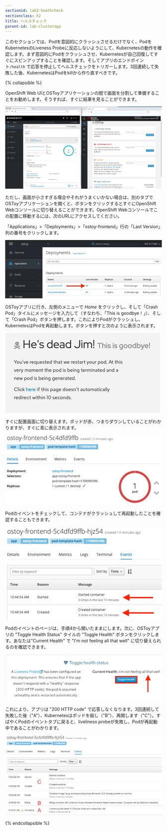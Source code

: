 ```yaml
---
sectionid: lab2-heathcheck
sectionclass: h2
title: ヘルスチェック
parent-id: lab-clusterapp
---
```

このセクションでは、Podを意図的にクラッシュさせるだけでなく、PodをKubernetesのLiveness Probeに反応しないようにして、Kubernetesの動作を確認します。まず意図的にPodをクラッシュさせ、Kubernetesが自己回復してすぐにスピンアップすることを確認します。そしてアプリのエンドポイント`/health` で応答を停止してヘルスチェックをトリガーします。3回連続して失敗した後、KubernetesはPodをkillから作り直すべきです。

{% collapsible %}

OpenShift Web UIとOSToyアプリケーションの間で画面を分割して準備することをお勧めします。そうすれば、すぐに結果を見ることができます。

![Splitscreen](/media/managedlab/23-ostoy-splitscreen.png)


ただし、画面が小さすぎる場合やそれがうまくいかない場合は、別のタブでOSToyアプリケーションを開くと、ボタンをクリックするとすぐにOpenShift Webコンソールに切り替えることができます。OpenShift Webコンソールでこの配置に移動するには、次のURLにアクセスしてください。

「Applications」>「Deployments」>「ostoy-frontend」行の「Last Version」列の番号をクリックします。


![Deploy Num](/media/managedlab/11-ostoy-deploynum.png)

OSToyアプリに行き、左側のメニューで *Home* をクリックし、そして「Crash Pod」タイルにメッセージを入力して（すなわち、「This is goodbye！」）、そして「Crash Pod」ボタンを押します。これによりPodがクラッシュし、KubernetesはPodを再起動します。ボタンを押すと次のように表示されます。

![Crash Message](/media/managedlab/12-ostoy-crashmsg.png)


すぐに配置画面に切り替えます。ポッドが赤、つまりダウンしていることがわかりますが、すぐに青に表示されます。

![Pod Crash](/media/managedlab/13-ostoy-podcrash.png)

Podのイベントをチェックして、コンテナがクラッシュして再起動したことを確認することもできます。

![Pod Events](/media/managedlab/14-ostoy-podevents.png)

Podのイベントのページは、手順4から開いたままにします。次に、OSToyアプリの "Toggle Health Status" タイルの "Toggle Health" ボタンをクリックします。あなたは"Current Health" で "I'm not feeling all that well" に切り替えられるのを確認できます。

![Pod Events](/media/managedlab/15-ostoy-togglehealth.png)

これにより、アプリは "200 HTTP code" で応答しなくなります。3回連続して失敗した後（"A"）、Kubernetesはポッドを殺し（"B"）、再開します（"C"）。すばやくPodのイベントタブに戻ると、liveliness probeが失敗し、Podが再起動中であることがわかります。

![Pod Events2](/media/managedlab/16-ostoy-podevents2.png)

{% endcollapsible %}
